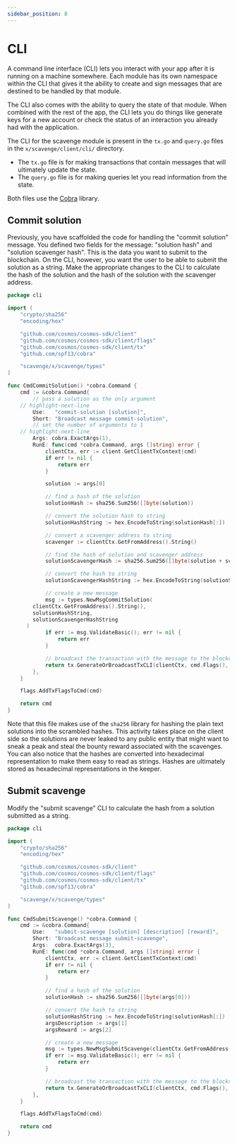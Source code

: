 ```yaml
---
sidebar_position: 8
---
```


# CLI

A command line interface (CLI) lets you interact with your app after it is
running on a machine somewhere. Each module has its own namespace within the CLI
that gives it the ability to create and sign messages that are destined to be
handled by that module.

The CLI also comes with the ability to query the state of that module. When
combined with the rest of the app, the CLI lets you do things like generate keys
for a new account or check the status of an interaction you already had with the
application.

The CLI for the scavenge module is present in the `tx.go` and `query.go` files
in the `x/scavenge/client/cli/` directory.

- The `tx.go` file is for making transactions that contain messages that will
  ultimately update the state.
- The `query.go` file is for making queries let you read information from the
  state.

Both files use the [Cobra](https://github.com/spf13/cobra) library.

## Commit solution

Previously, you have scaffolded the code for handling the "commit solution"
message. You defined two fields for the message: "solution hash" and "solution
scavenger hash". This is the data you want to submit to the blockchain. On the
CLI, however, you want the user to be able to submit the solution as a string.
Make the appropriate changes to the CLI to calculate the hash of the solution
and the hash of the solution with the scavenger address.

```go title="x/scavenge/client/cli/tx_commit_solution.go"
package cli

import (
	"crypto/sha256"
	"encoding/hex"

	"github.com/cosmos/cosmos-sdk/client"
	"github.com/cosmos/cosmos-sdk/client/flags"
	"github.com/cosmos/cosmos-sdk/client/tx"
	"github.com/spf13/cobra"

	"scavenge/x/scavenge/types"
)

func CmdCommitSolution() *cobra.Command {
	cmd := &cobra.Command{
		// pass a solution as the only argument
    // highlight-next-line
		Use:   "commit-solution [solution]",
		Short: "Broadcast message commit-solution",
		// set the number of arguments to 1
    // highlight-next-line
		Args: cobra.ExactArgs(1),
		RunE: func(cmd *cobra.Command, args []string) error {
			clientCtx, err := client.GetClientTxContext(cmd)
			if err != nil {
				return err
			}

			solution := args[0]

			// find a hash of the solution
			solutionHash := sha256.Sum256([]byte(solution))

			// convert the solution hash to string
			solutionHashString := hex.EncodeToString(solutionHash[:])

			// convert a scavenger address to string
			scavenger := clientCtx.GetFromAddress().String()

			// find the hash of solution and scavenger address
			solutionScavengerHash := sha256.Sum256([]byte(solution + scavenger))

			// convert the hash to string
			solutionScavengerHashString := hex.EncodeToString(solutionScavengerHash[:])

			// create a new message
			msg := types.NewMsgCommitSolution(
        clientCtx.GetFromAddress().String(),
        solutionHashString,
        solutionScavengerHashString
      )
			if err := msg.ValidateBasic(); err != nil {
				return err
			}

			// broadcast the transaction with the message to the blockchain
			return tx.GenerateOrBroadcastTxCLI(clientCtx, cmd.Flags(), msg)
		},
	}

	flags.AddTxFlagsToCmd(cmd)

	return cmd
}
```

Note that this file makes use of the `sha256` library for hashing the plain text
solutions into the scrambled hashes. This activity takes place on the client
side so the solutions are never leaked to any public entity that might want to
sneak a peak and steal the bounty reward associated with the scavenges. You can
also notice that the hashes are converted into hexadecimal representation to
make them easy to read as strings. Hashes are ultimately stored as hexadecimal
representations in the keeper.

## Submit scavenge

Modify the "submit scavenge" CLI to calculate the hash from a solution submitted
as a string.

```go title="x/scavenge/client/cli/tx_submit_scavenge.go"
package cli

import (
	"crypto/sha256"
	"encoding/hex"

	"github.com/cosmos/cosmos-sdk/client"
	"github.com/cosmos/cosmos-sdk/client/flags"
	"github.com/cosmos/cosmos-sdk/client/tx"
	"github.com/spf13/cobra"

	"scavenge/x/scavenge/types"
)

func CmdSubmitScavenge() *cobra.Command {
	cmd := &cobra.Command{
		Use:   "submit-scavenge [solution] [description] [reward]",
		Short: "Broadcast message submit-scavenge",
		Args:  cobra.ExactArgs(3),
		RunE: func(cmd *cobra.Command, args []string) error {
			clientCtx, err := client.GetClientTxContext(cmd)
			if err != nil {
				return err
			}

			// find a hash of the solution
			solutionHash := sha256.Sum256([]byte(args[0]))

			// convert the hash to string
			solutionHashString := hex.EncodeToString(solutionHash[:])
			argsDescription := args[1]
			argsReward := args[2]

			// create a new message
			msg := types.NewMsgSubmitScavenge(clientCtx.GetFromAddress().String(), solutionHashString, argsDescription, argsReward)
			if err := msg.ValidateBasic(); err != nil {
				return err
			}

			// broadcast the transaction with the message to the blockchain
			return tx.GenerateOrBroadcastTxCLI(clientCtx, cmd.Flags(), msg)
		},
	}

	flags.AddTxFlagsToCmd(cmd)

	return cmd
}
```

